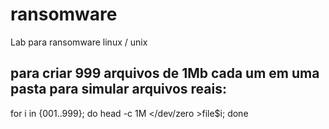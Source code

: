 # ransomware
Lab para ransomware linux / unix


## para criar 999 arquivos de 1Mb cada um em uma pasta para simular arquivos reais:
for i in {001..999}; do head -c 1M </dev/zero >file$i; done
